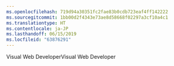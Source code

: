 ```yaml
---
ms.openlocfilehash: 719d94a30351fc2fae83b0cdb723eaf4ff142222
ms.sourcegitcommit: 1bb00d2f4343e73ae8d58668f02297a3cf10a4c1
ms.translationtype: HT
ms.contentlocale: ja-JP
ms.lasthandoff: 06/15/2019
ms.locfileid: "63876291"
---
```

<span data-ttu-id="7963e-101">Visual Web Developer</span><span class="sxs-lookup"><span data-stu-id="7963e-101">Visual Web Developer</span></span>